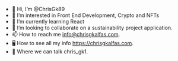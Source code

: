 - 👋 Hi, I’m @ChrisGk89
- 👀 I’m interested in Front End Development, Crypto and NFTs
- 🌱 I’m currently learning React
- 💞️ I’m looking to collaborate on a sustainability project application.
- 📫 How to reach me info@chrisgkalfas.com.
- 🖥 How to see all my info https://chrisgkalfas.com.
- 📣 Where we can talk chris_gk1.

<!---
ChrisGk89/ChrisGk89 is a ✨ special ✨ repository because its `README.md` (this file) appears on your GitHub profile.
You can click the Preview link to take a look at your changes.
--->
